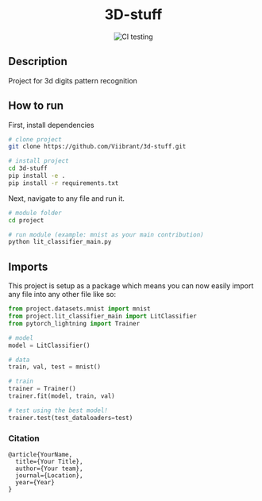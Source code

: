 <div align="center">    
 
# 3D-stuff    

<!-- ![CI testing](https://github.com/PyTorchLightning/deep-learning-project-template/workflows/CI%20testing/badge.svg?branch=master&event=push) -->
![CI testing](https://github.com/Viibrant/3d-stuff/actions/workflows/ci-testing.yml)

<!--  
Conference   
-->   
</div>
 
## Description   
Project for 3d digits pattern recognition  

## How to run   
First, install dependencies   
```bash
# clone project   
git clone https://github.com/Viibrant/3d-stuff.git

# install project   
cd 3d-stuff
pip install -e .   
pip install -r requirements.txt
 ```   
 Next, navigate to any file and run it.   
 ```bash
# module folder
cd project

# run module (example: mnist as your main contribution)   
python lit_classifier_main.py    
```

## Imports
This project is setup as a package which means you can now easily import any file into any other file like so:
```python
from project.datasets.mnist import mnist
from project.lit_classifier_main import LitClassifier
from pytorch_lightning import Trainer

# model
model = LitClassifier()

# data
train, val, test = mnist()

# train
trainer = Trainer()
trainer.fit(model, train, val)

# test using the best model!
trainer.test(test_dataloaders=test)
```

### Citation   
```
@article{YourName,
  title={Your Title},
  author={Your team},
  journal={Location},
  year={Year}
}
```   
